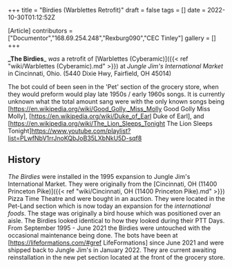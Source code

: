 +++
title = "Birdies (Warblettes Retrofit)"
draft = false
tags = []
date = 2022-10-30T01:12:52Z

[Article]
contributors = ["Documentor","168.69.254.248","Rexburg090","CEC Tinley"]
gallery = []
+++


**_The Birdies**_ _was_ a retrofit of [Warblettes (Cyberamic)]({{< ref "wiki/Warblettes (Cyberamic).md" >}}) at _Jungle Jim's International Market_ in Cincinnati, Ohio. (5440 Dixie Hwy, Fairfield, OH 45014)

The bot could of been seen in the 'Pet' section of the grocery store, when they would preform would play late 1950s / early 1960s songs. It is currently unknown what the total amount sang were with the only known songs being [https://en.wikipedia.org/wiki/Good_Golly,_Miss_Molly Good Golly Miss Molly], [https://en.wikipedia.org/wiki/Duke_of_Earl Duke of Earl], and [https://en.wikipedia.org/wiki/The_Lion_Sleeps_Tonight The Lion Sleeps Tonight]<ref>https://www.youtube.com/playlist?list=PLwfNbV1rrJnoKQbJoB35LXbNkU5D-sqf8</ref>

## History ##
_The Birdies_ were installed in the 1995 expansion to Jungle Jim's International Market. They were originally from the [Cincinnati, OH (11400 Princeton Pike)]({{< ref "wiki/Cincinnati, OH (11400 Princeton Pike).md" >}}) Pizza Time Theatre and were bought in an auction. They were located in the Pet-Land section which is now today an expansion for the _international foods_. The stage was originally a bird house which was positioned over an aisle. The Birdies looked identical to how they looked during their PTT Days. From September 1995 - June 2021 the Birdies were untouched with the occasional maintenance being done. The bots have been at [https://lifeformations.com/#gref LifeFormations] since June 2021 and were shipped back to Jungle Jim's in January 2022. They are current awaiting reinstallation in the new pet section located at the front of the grocery store.